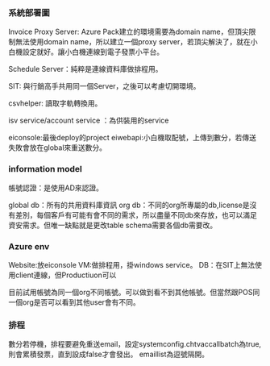 

### 系統部署圖
Invoice Proxy Server: Azure Pack建立的環境需要為domain name，但頂尖限制無法使用domain name，所以建立一個proxy server，若頂尖解決了，就在小白機設定就好。讓小白機連線到電子發票小平台。

Schedule Server：純粹是連線資料庫做排程用。

SIT: 與行銷高手共用同一個Server，之後可以考慮切開環境。

csvhelper: 讀取字軌轉換用。


isv service/account service ：為供裝用的service

eiconsole:最後deploy的project
eiwebapi:小白機取配號，上傳到數分，若傳送失敗會放在global來重送數分。



### information model
帳號認證：是使用AD來認證。

global db：所有的共用資料庫資訊
org db：不同的org所專屬的db,license是沒有差別，每個客戶有可能有會不同的需求，所以盡量不同db來存放，也可以滿足資安需求。但唯一缺點就是更改table schema需要各個db需要改。

### Azure env

Website:放eiconsole
VM:做排程用，掛windows service。
DB：在SIT上無法使用client連線，但Productiuon可以

目前試用帳號為同一個org不同帳號。可以做到看不到其他帳號。但當然跟POS同一個org是否可以看到其他user會有不同。

### 排程
數分若停機，排程要避免重送email，設定systemconfig.chtvaccallbatch為true,則會累積發票，直到設成false才會發出。
emaillist為逗號隔開。


